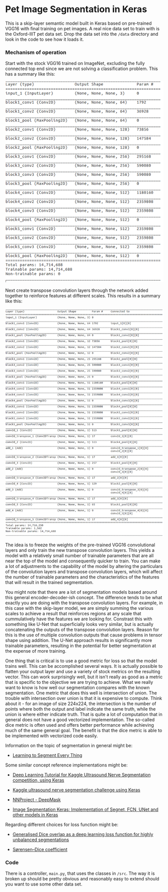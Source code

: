 # Pet Image Segmentation in Keras

This is a skip-layer semantic model built in Keras based on pre-trained VGG16 
with final training on pet images.  A real nice data set to train with is the 
Oxford-IIIT pet data set.  Drop the data set into the `/data` directory and 
look in the code to see how it loads it.



### Mechanism of operation

Start with the stock VGG16 trained on ImageNet, excluding the fully connected 
top end since we are not solving a classification problem.  This has a summary 
like this:

![VGG16 no classifier](images/vgg16_no_classifier.png)

Next create transpose convolution layers through the network added together to 
reinforce features at different scales.  This results in a summary like this:

![VGG16 skip layer](images/vgg16_skip_layer.png)

The idea is to freeze the weights of the pre-trained VGG16 convolutional layers 
and only train the new transpose convolution layers.  This yields a model with
a relatively small number of trainable parameters that are all near the top
of the model and consequently quicker to train.  You can make a lot of adjustments
to the capability of the model by altering the particulars of the convolution
layers and transpose convolution layers, which will affect the number of trainable
parameters and the characteristics of the features that will result in the
trained segmentation.  

You might note that there are a lot of segmentation models based around this 
general encoder-decoder-ish concept.  The difference tends to be what exactly
you are doing with the transpose convolution layers.  For example, in this
case with the skip-layer model, we are simply summing the various scales to
achieve a result that reinforces regions at any scale that cummulatively have
the features we are looking for.  Constrast this with something like U-Net that
superficially looks very similar, but is actually concatenating the outputs
of the transpose convolution layers.  Reason for this is the use of multiple
convolution outputs that cause problems in tensor shape using addition.  The U-Net 
approach results in significantly more trainable parameters, resulting in the
potential for better segmentation at the expense of more training.

One thing that is critical is to use a good metric for loss so that the model 
trains well.  This can be accomplished several ways. It is actually possible 
to flatten your output layer and use a variety of stock metrics on the resulting
vector.  This can work surprisingly well, but it isn't really as good as a
metric that is specific to the objective we are trying to achieve.  What we
really want to know is how well our segmentation compares with the known
segmentation.  One metric that does this well is intersection of union.  The
trouble with intersection over union is that it is expensive to compute.  Think
about it - for an image of size 224x224, the intersection is the number of 
points where both the output and label indicate the same truth, while the
union is where either indicate truth.  That is quite a lot of computation that
in general does not have a good vectorized implementation.  The so-called dice 
metric is often used and offers better performance while achieving much of the
same general goal.  The benefit is that the dice metric is able to be 
implemented with vectorized code easily.


Information on the topic of segmentation in general might be:
  
  * [Learning to Segment Every Thing](https://arxiv.org/pdf/1711.10370.pdf)


Some similar concept reference implementations might be:

  * [Deep Learning Tutorial for Kaggle Ultrasound Nerve Segmentation competition, using Keras](https://github.com/jocicmarko/ultrasound-nerve-segmentation)

  * [Kaggle ultrasound nerve segmentation challenge using Keras](https://github.com/raghakot/ultrasound-nerve-segmentation)

  * [NNProject - DeepMask](https://github.com/abbypa/NNProject_DeepMask)

  * [Image Segmentation Keras: Implementation of Segnet, FCN, UNet and other models in Keras](https://github.com/divamgupta/image-segmentation-keras)


Regarding different choices for loss function might be:

  * [Generalised Dice overlap as a deep learning loss function for highly unbalanced segmentations](https://arxiv.org/pdf/1707.03237.pdf)

  * [Sørensen–Dice coefficient](https://en.wikipedia.org/wiki/S%C3%B8rensen%E2%80%93Dice_coefficient)



### Code

There is a controller, `main.py`, that uses the classes in `/src`.  The
way it is broken up should be pretty obvious and reasonably easy to extend
should you want to use some other data set.  



